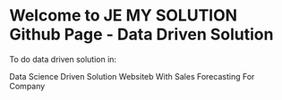 # Welcome to JE MY SOLUTION Github Page - Data Driven Solution

To do data driven solution in:

Data Science Driven Solution Websiteb With Sales Forecasting For Company

